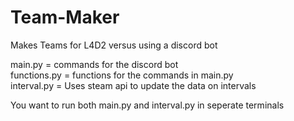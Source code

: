# Team-Maker
Makes Teams for L4D2 versus using a discord bot

main.py = commands for the discord bot  
functions.py = functions for the commands in main.py  
interval.py = Uses steam api to update the data on intervals  

You want to run both main.py and interval.py in seperate terminals
